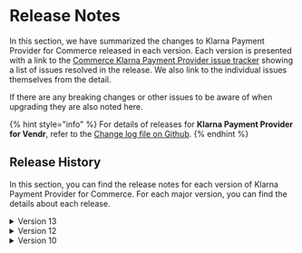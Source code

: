 # Release Notes

In this section, we have summarized the changes to Klarna Payment Provider for Commerce released in each version. Each version is presented with a link to the [Commerce Klarna Payment Provider issue tracker](https://github.com/umbraco/Umbraco.Commerce.PaymentProviders.Klarna/issues) showing a list of issues resolved in the release.  We also link to the individual issues themselves from the detail.

If there are any breaking changes or other issues to be aware of when upgrading they are also noted here.

{% hint style="info" %}
For details of releases for **Klarna Payment Provider for Vendr**, refer to the [Change log file on Github](../../changelog-archive/klarna.md).
{% endhint %}

## Release History

In this section, you can find the release notes for each version of Klarna Payment Provider for Commerce. For each major version, you can find the details about each release.

<details>

<summary>Version 13</summary>

#### [13.0.1 (January 12th 2024)](https://github.com/umbraco/Umbraco.Commerce.PaymentProviders.Klarna/issues?q=label%3Arelease%2F13.0.1+)

* Fixed Gift Cards not being taken into account (#3)(https://github.com/umbraco/Umbraco.Commerce.PaymentProviders.Klarna/issues/3)
* Fixed issue with total price adjustments not being taken into acount and so causing bad requests (#2)(https://github.com/umbraco/Umbraco.Commerce.PaymentProviders.Klarna/issues/2)

#### 13.0.0 (December 13th 2023)

* Upgraded Umbraco & Umbraco Commerce dependencey to v13
* Upgraded all 3rd party nuget dependencies

</details>

<details>

<summary>Version 12</summary>

#### [12.0.1 (January 12th 2024)](https://github.com/umbraco/Umbraco.Commerce.PaymentProviders.Klarna/issues?q=label%3Arelease%2F12.0.1+)

* Fixed Gift Cards not being taken into account (#3)(https://github.com/umbraco/Umbraco.Commerce.PaymentProviders.Klarna/issues/3)
* Fixed issue with total price adjustments not being taken into acount and so causing bad requests (#2)(https://github.com/umbraco/Umbraco.Commerce.PaymentProviders.Klarna/issues/2)

#### 12.0.0 (July 5th 2023)

* [Initial product launch](https://umbraco.com/blog/umbraco-commerce-release/).
  
</details>

<details>

<summary>Version 10</summary>

#### [10.0.1 (January 12th 2024)](https://github.com/umbraco/Umbraco.Commerce.PaymentProviders.Klarna/issues?q=label%3Arelease%2F10.0.1+)

* Fixed Gift Cards not being taken into account (#3)(https://github.com/umbraco/Umbraco.Commerce.PaymentProviders.Klarna/issues/3)
* Fixed issue with total price adjustments not being taken into acount and so causing bad requests (#2)(https://github.com/umbraco/Umbraco.Commerce.PaymentProviders.Klarna/issues/2)

#### 10.0.0 (July 5th 2023)

* [Initial product launch](https://umbraco.com/blog/umbraco-commerce-release/).
  
</details>

